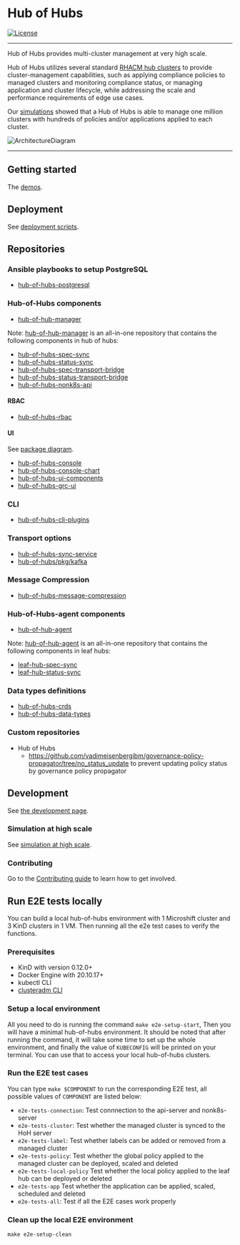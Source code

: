 # Hub of Hubs

[![License](https://img.shields.io/github/license/stolostron/hub-of-hubs)](/LICENSE)

----

Hub of Hubs provides multi-cluster management at very high scale.

Hub of Hubs utilizes several standard [RHACM hub clusters](https://access.redhat.com/documentation/en-us/red_hat_advanced_cluster_management_for_kubernetes/2.4/html/about/welcome-to-red-hat-advanced-cluster-management-for-kubernetes#hub-cluster)
to provide cluster-management capabilities, such as applying compliance policies to managed clusters and monitoring
compliance status, or managing application and cluster lifecycle, while addressing the scale and performance
requirements of edge use cases.

Our [simulations](simulation.md) showed that a Hub of Hubs is able to manage one million clusters with hundreds of
policies and/or applications applied to each cluster.

![ArchitectureDiagram](diagrams/ScalableHOHArchitecture.png)

----

## Getting started

The [demos](demos).

## Deployment

See [deployment scripts](deploy).

## Repositories

### Ansible playbooks to setup PostgreSQL

* [hub-of-hubs-postgresql](https://github.com/stolostron/hub-of-hubs-postgresql)

### Hub-of-Hubs components

* [hub-of-hub-manager](https://github.com/stolostron/hub-of-hubs-manager)

Note: [hub-of-hub-manager](https://github.com/stolostron/hub-of-hubs-manager) is an all-in-one repository that contains the following components in hub of hubs:

  - [hub-of-hubs-spec-sync](https://github.com/stolostron/hub-of-hubs-spec-sync)
  - [hub-of-hubs-status-sync](https://github.com/stolostron/hub-of-hubs-status-sync)
  - [hub-of-hubs-spec-transport-bridge](https://github.com/stolostron/hub-of-hubs-spec-transport-bridge)
  - [hub-of-hubs-status-transport-bridge](https://github.com/stolostron/hub-of-hubs-status-transport-bridge)
  - [hub-of-hubs-nonk8s-api](https://github.com/stolostron/hub-of-hubs-nonk8s-api)

#### RBAC

* [hub-of-hubs-rbac](https://github.com/stolostron/hub-of-hubs-rbac)

#### UI

See [package diagram](ui_packages.md).

* [hub-of-hubs-console](https://github.com/stolostron/hub-of-hubs-console)
* [hub-of-hubs-console-chart](https://github.com/stolostron/hub-of-hubs-console-chart)
* [hub-of-hubs-ui-components](https://github.com/stolostron/hub-of-hubs-ui-components)
* [hub-of-hubs-grc-ui](https://github.com/stolostron/hub-of-hubs-grc-ui)

### CLI

* [hub-of-hubs-cli-plugins](https://github.com/stolostron/hub-of-hubs-cli-plugins)

### Transport options

* [hub-of-hubs-sync-service](https://github.com/stolostron/hub-of-hubs-sync-service)
* [hub-of-hubs/pkg/kafka](https://github.com/stolostron/hub-of-hubs/pkg/kafka)

### Message Compression

* [hub-of-hubs-message-compression](https://github.com/stolostron/hub-of-hubs-message-compression)

### Hub-of-Hubs-agent components

* [hub-of-hub-agent](https://github.com/stolostron/hub-of-hubs-agent)

Note: [hub-of-hub-agent](https://github.com/stolostron/hub-of-hubs-agent) is an all-in-one repository that contains the following components in leaf hubs:

* [leaf-hub-spec-sync](https://github.com/stolostron/leaf-hub-spec-sync)
* [leaf-hub-status-sync](https://github.com/stolostron/leaf-hub-status-sync)

### Data types definitions

* [hub-of-hubs-crds](https://github.com/stolostron/hub-of-hubs-crds)
* [hub-of-hubs-data-types](https://github.com/stolostron/hub-of-hubs-data-types)

### Custom repositories

* Hub of Hubs
  * https://github.com/vadimeisenbergibm/governance-policy-propagator/tree/no_status_update to prevent updating policy status by governance policy propagator

## Development

See [the development page](./development.md).

### Simulation at high scale

See [simulation at high scale](./simulation.md).

### Contributing

Go to the [Contributing guide](CONTRIBUTING.md) to learn how to get involved.

## Run E2E tests locally

You can build a local hub-of-hubs environment with 1 Microshift cluster and 3 KinD clusters in 1 VM. Then running all the e2e test cases to verify the functions.

### Prerequisites
- KinD with version 0.12.0+
- Docker Engine with 20.10.17+
- kubectl CLI
- [clusteradm CLI](https://github.com/open-cluster-management-io/clusteradm)

### Setup a local environment

All you need to do is running the command `make e2e-setup-start`, Then you will have a minimal hub-of-hubs environment. It should be noted that after running the command, it will take some time to set up the whole environment, and finally the value of `KUBECONFIG` will be printed on your terminal. You can use that to access your local hub-of-hubs clusters.

### Run the E2E test cases

You can type `make $COMPONENT` to run the corresponding E2E test, all possible values of `COMPONENT` are listed below:

- `e2e-tests-connection`: Test connnection to the api-server and nonk8s-server
- `e2e-tests-cluster`: Test whether the managed cluster is synced to the HoH server
- `e2e-tests-label`: Test whether labels can be added or removed from a managed cluster
- `e2e-tests-policy`: Test whether the global policy applied to the managed cluster can be deployed, scaled and deleted
- `e2e-tests-local-policy` Test whether the local policy applied to the leaf hub can be deployed or deleted
- `e2e-tests-app` Test whether the application can be applied, scaled, scheduled and deleted
- `e2e-tests-all`: Test if all the E2E cases work properly

### Clean up the local E2E environment

```
make e2e-setup-clean
```

